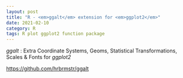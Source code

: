 ```yaml
---
layout: post
title: "R - <em>ggalt</em> extension for <em>ggplot2</em>"
date: 2021-02-10
category: R
tags: R plot ggplot2 function package
---
```


<em>ggalt</em> : Extra Coordinate Systems, Geoms, Statistical Transformations, Scales & Fonts for <em>ggplot2</em>


<a href="https://github.com/hrbrmstr/ggalt">https://github.com/hrbrmstr/ggalt</a>
